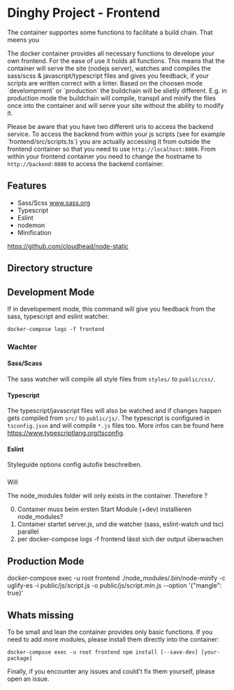 # Dinghy Project - Frontend

The container supportes some functions to facilitate a build chain. That meens you 

The docker container provides all necessary functions to develope your own frontend. For the ease of use it holds all functions. This means that the container will serve the site (nodejs server), watches and compiles the sass/scss & javascript/typescript files and gives you feedback, if your scripts are written correct with a linter. Based on the choosen mode ´develompment´ or ´production´ the buildchain will be slietly different. E.g. in production mode the buildchain will compile, transpil and minify the files once into the container and will serve your site without the ability to modify it.

Please be aware that you have two different uris to access the backend service. To access the backend from within your js scripts (see for example ´frontend/src/scripts.ts´) you are actually accessing it from outside the frontend container so that you need to use `http://localhost:8080`. From within your frontend container you need to change the hostname to `http://backend:8080` to access the backend container.

## Features

* Sass/Scss www.sass.org
* Typescript
* Eslint
* nodemon
* Minification

https://github.com/cloudhead/node-static

## Directory structure



## Development Mode

If in developement mode, this command will give you feedback from the sass, typescript and eslint watcher.

```
docker-compose logs -f frontend
```

### Wachter

#### Sass/Scass

The sass watcher will compile all style files from `styles/` to `public/css/`.

#### Typescript

The typescript/javascript files will also be watched and if changes happen gets compiled from `src/` to `public/js/`. The typescript is configured in `tsconfig.json` and will compile `*.js` files too. More infos can be found here https://www.typescriptlang.org/tsconfig.

#### Eslint

Styleguide options config autofix beschreiben.

### 

Will


The node_modules folder will only exists in the container. Therefore ?

0. Container muss beim ersten Start Module (+dev) installieren node_modules?
1. Container startet server.js, und die watcher (sass, eslint-watch und tsc) parallel
2. per docker-compose logs -f frontend lässt sich der output überwachen


## Production Mode

docker-compose exec -u root frontend ./node_modules/.bin/node-minify -c uglify-es -i public/js/script.js -o public/js/script.min.js --option '{"mangle": true}'

## Whats missing

To be small and lean the container provides only basic functions. If you need to add more modules, please install them directly into the container:

```
docker-compose exec -u root frontend npm install [--save-dev] [your-package]
```

Finally, if you encounter any issues and could't fix them yourself, please open an issue.